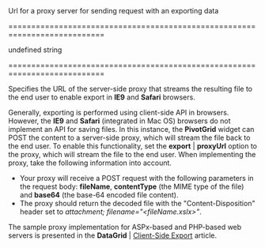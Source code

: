 <!--**
/*-------------------------------------------
    Auto-generated file. Do not modify.
-------------------------------------------

**-->
<!--d-->Url for a proxy server for sending request with an exporting data<!--/d-->
===========================================================================
<!--default-->undefined<!--/default-->
<!--type-->string<!--/type-->
===========================================================================

<!--shortDescription-->
Specifies the URL of the server-side proxy that streams the resulting file to the end user to enable export in **IE9** and **Safari** browsers.
<!--/shortDescription-->

<!--fullDescription-->
Generally, exporting is performed using client-side API in browsers. However, the **IE9** and **Safari** (integrated in Mac OS) browsers do not implement an API for saving files. In this instance, the **PivotGrid** widget can POST the content to a server-side proxy, which will stream the file back to the end user. To enable this functionality, set the **export** | **proxyUrl** option to the proxy, which will stream the file to the end user. When implementing the proxy, take the following information into account. 

- Your proxy will receive a POST request with the following parameters in the request body: **fileName**, **contentType** (the MIME type of the file) and **base64** (the base-64 encoded file content).
- The proxy should return the decoded file with the "Content-Disposition" header set to *attachment; filename="<fileName.xslx>"*.

The sample proxy implementation for ASPx-based and PHP-based web servers is presented in the **DataGrid** | [Client-Side Export](/Documentation/Guide/UI_Widgets/Data_Grid/Client-Side_Export/#Set_up_Server-side_Proxy) article.
<!--/fullDescription-->